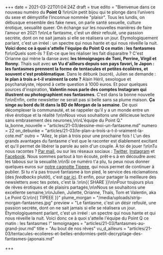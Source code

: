 +++
date = 2021-03-22T01:04:24Z
draft = true
edito = "Bienvenue dans ce nouveau numéro du **Point Q** !\n\nUn petit bijou qui te plonge dans l’univers du sexe et démystifie l’inconnue nommée \"plaisir\". Tous les lundis, on débusque ensemble des fake news, on parle santé sexuelle, culture érotique, sexualité queer. On échange sur les nouvelles manières de faire l’amour en 2021 !\n\nLe fantasme, c'est un désir refoulé, une passion secrète, dont on ne sait jamais si elle se réalisera un jour. Étymologiquement parlant, c'est un irréel : un spectre qui nous hante et qui nous réveille la nuit. **Voici donc ce à quoi s'attelle l'équipe du Point Q ce matin : les fantasmes !**\n\nQuels sont-ils ? Est-ce que les réaliser les fait disparaitre ? C'est Orianne qui mène la danse avec **les témoignages de Toni, Perrine, Virgil et Ronny.** Thaïs suit avec **un Vu d'ailleurs depuis son pays favori, le Japon : les fantasmes prennent la forme de tentacules et petites écolières, et souvent c'est problématique**. Dans le débunk (sucré), Julien se demande : **le plan à trois a-t-il vraiment la cote ?** Alain Héril, sexologue et psychanalyste, répond à cette question à 1000 euros. Et pour quelques sources d'inspiration, **Valentin nous parle des comptes Instagram qui illustrent ou photographient nos fantasmes**. C'est dans la bonne nouvelle !\n\nEnfin, cette newsletter ne serait pas si belle sans sa plume maison. **Ça singe au bord du lit dans la BD de Morgan de la semaine**. De quoi décomplexer la communauté, et se rappeler qu'il y a un monde entre un rêve érotique et la réalité !\n\nNous vous souhaitons une délicieuse lecture sans embrasement des neurones,\n\nL'équipe du Point Q."
la_bonne_nouvelle = "articles/21-03/dessine-moi-un-fantasme.md"
numero = 22
on_debunke = "articles/21-03/le-plan-a-trois-a-t-il-vraiment-la-cote.md"
outro = "Allez, le plan à trois pour une prochaine fois ! L'un des grands avantages du fantasme c'est que le raconter est diablement excitant et qu'il permet de libérer la parole au sein d'un couple. À toi de jouer !\n\nTu nous racontes ? [Par mail](mailto:contact@lepointq.com), ou sur les réseaux sociaux : [Twitter](https://twitter.com/LePointQ), [Instagram](instagram.com/lepoint.q) et [Facebook](https://www.facebook.com/lepointq.news). Nous sommes partout à ton écoute, prêt·e·s à en découdre avec les tabous sur la sexualité.\n\nSi ce numéro t'a plu, tu peux nous donner quelques euros sur [notre cagnotte Tipeee](https://fr.tipeee.com/le-point-q), qui nous permet de continuer à publier. Si tu n'a pas trouvé fantasme à ton pied, le service des réclamations (des _feedbacks_ plutôt), c'est [par ici](https://forms.gle/SN9wk7zaDRj2ThkR8). Et enfin, pour partager la meilleure des newsletters avec tes potes, c'est là :\n\n{{ SHARE }}\n\nPour toujours plus de rêves érotiques et de plaisirs partagés,\n\nNous se souhaitons une excellente semaine,\n\nJulien, Juliette, Orianne, Thaïs, Tom et Valentin, aka Le Point Q.\n\n{{ TIPEEE }}"
plume_morgan = "/media/uploads/strip-morgan-fantasmes.jpg"
preview = "Le fantasme, c'est un désir refoulé, une passion secrète, dont on ne sait jamais si elle se réalisera un jour. Étymologiquement parlant, c'est un irréel : un spectre qui nous hante et qui nous réveille la nuit. Voici donc ce à quoi s'attelle l'équipe du Point Q ce matin : les fantasmes !"
temoignages = "articles/21-03/fantasmes-au-grand-jour.md"
title = "Au bout de nos rêves"
vu_d_ailleurs = "articles/21-03/tentacules-ecolieres-et-belles-endormies-petit-decryptage-des-fantasmes-japonais.md"

+++
